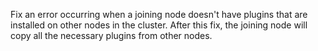 Fix an error occurring when a joining node doesn't have plugins that are installed on other nodes in the cluster.
After this fix, the joining node will copy all the necessary plugins from other nodes.
